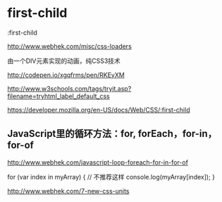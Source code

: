 # first-child



:first-child

http://www.webhek.com/misc/css-loaders

由一个DIV元素实现的动画，纯CSS3技术


http://codepen.io/xgqfrms/pen/RKEvXM


http://www.w3schools.com/tags/tryit.asp?filename=tryhtml_label_default_css



https://developer.mozilla.org/en-US/docs/Web/CSS/:first-child 





## JavaScript里的循环方法：for, forEach，for-in，for-of

http://www.webhek.com/javascript-loop-foreach-for-in-for-of



for (var index in myArray) {    // 不推荐这样
    console.log(myArray[index]);
}




http://www.webhek.com/7-new-css-units









